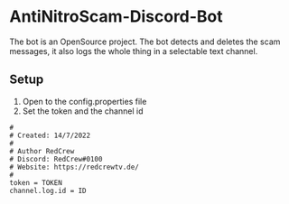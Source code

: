 # AntiNitroScam-Discord-Bot
The bot is an OpenSource project. The bot detects and deletes the scam messages, it also logs the whole thing in a selectable text channel.

## Setup
1. Open to the config.properties file
2. Set the token and the channel id

```properties
#
# Created: 14/7/2022
#
# Author RedCrew
# Discord: RedCrew#0100
# Website: https://redcrewtv.de/
#
token = TOKEN
channel.log.id = ID
```
